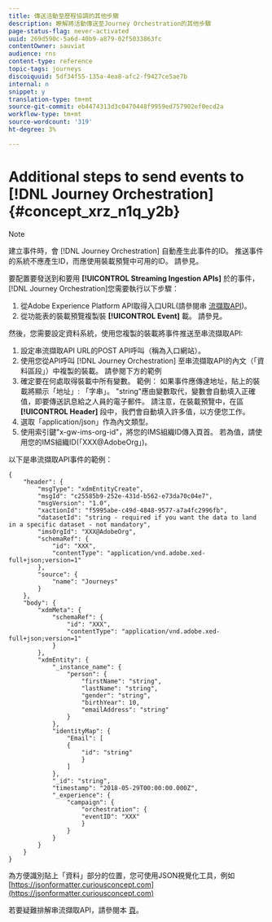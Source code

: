 ```yaml
---
title: 傳送活動至歷程協調的其他步驟
description: 瞭解將活動傳送至Journey Orchestration的其他步驟
page-status-flag: never-activated
uuid: 269d590c-5a6d-40b9-a879-02f5033863fc
contentOwner: sauviat
audience: rns
content-type: reference
topic-tags: journeys
discoiquuid: 5df34f55-135a-4ea8-afc2-f9427ce5ae7b
internal: n
snippet: y
translation-type: tm+mt
source-git-commit: eb4474313d3c0470448f9959ed757902ef0ecd2a
workflow-type: tm+mt
source-wordcount: '319'
ht-degree: 3%

---
```




# Additional steps to send events to [!DNL Journey Orchestration] {#concept_xrz_n1q_y2b}

>[!NOTE]
>
>建立事件時，會 [!DNL Journey Orchestration] 自動產生此事件的ID。 推送事件的系統不應產生ID，而應使用裝載預覽中可用的ID。 請參見[](../event/previewing-the-payload.md)。

要配置要發送到和要用 **[!UICONTROL Streaming Ingestion APIs]** 於的事件， [!DNL Journey Orchestration]您需要執行以下步驟：

1. 從Adobe Experience Platform API取得入口URL(請參閱串 [流擷取API](https://docs.adobe.com/content/help/zh-Hant/experience-platform/ingestion/streaming/overview.html))。
1. 從功能表的裝載預覽複製裝 **[!UICONTROL Event]** 載。 請參見[](../event/defining-the-payload-fields.md)。

然後，您需要設定資料系統，使用您複製的裝載將事件推送至串流擷取API:

1. 設定串流擷取API URL的POST API呼叫（稱為入口網站）。
1. 使用您從API呼叫 [!DNL Journey Orchestration] 至串流擷取API的內文（「資料區段」）中複製的裝載。 請參閱下方的範例
1. 確定要在何處取得裝載中所有變數。 範例： 如果事件應傳達地址，貼上的裝載將顯示「地址」: 「字串」。 &quot;string&quot;應由變數取代，變數會自動填入正確值，即要傳送訊息給之人員的電子郵件。 請注意，在裝載預覽中，在區 **[!UICONTROL Header]** 段中，我們會自動填入許多值，以方便您工作。
1. 選取「application/json」作為內文類型。
1. 使用索引鍵&quot;x-gw-ims-org-id&quot;，將您的IMS組織ID傳入頁首。 若為值，請使用您的IMS組織ID(「XXX@AdobeOrg」)。

以下是串流擷取API事件的範例：

```
{
    "header": {
        "msgType": "xdmEntityCreate",
        "msgId": "c25585b9-252e-431d-b562-e73da70c04e7",
        "msgVersion": "1.0",
        "xactionId": "f5995abe-c49d-4848-9577-a7a4fc2996fb",
        "datasetId": "string - required if you want the data to land in a specific dataset - not mandatory",
        "imsOrgId": "XXX@AdobeOrg",
        "schemaRef": {
            "id": "XXX",
            "contentType": "application/vnd.adobe.xed-full+json;version=1"
        },
        "source": {
            "name": "Journeys"
        }
    },
    "body": {
        "xdmMeta": {
            "schemaRef": {
                "id": "XXX",
                "contentType": "application/vnd.adobe.xed-full+json;version=1"
            }
        },
        "xdmEntity": {
            "_instance_name": {
                "person": {
                    "firstName": "string",
                    "lastName": "string",
                    "gender": "string",
                    "birthYear": 10,
                    "emailAddress": "string"
                }
            },
            "identityMap": {
                "Email": [
                {
                    "id": "string"
                    }
                ]
            },
            "_id": "string",
            "timestamp": "2018-05-29T00:00:00.000Z",
            "_experience": {
                "campaign": {
                    "orchestration": {
                    "eventID": "XXX"
                    }
                }
            }
        }
    }
}
```

為方便識別貼上「資料」部分的位置，您可使用JSON視覺化工具，例如 [https://jsonformatter.curiousconcept.com](https://jsonformatter.curiousconcept.com)

若要疑難排解串流擷取API，請參閱本 [頁](https://docs.adobe.com/content/help/en/experience-platform/ingestion/streaming/troubleshooting.html)。
